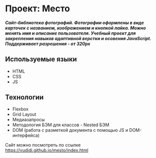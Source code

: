 # Проект: Место

##### Сайт-библиотека фотографий. Фотографии оформлены в виде карточек с названием, изображением и кнопкой лайка. Можно менять имя и описание пользователя. Учебный проект для закрепления навыков адаптивной верстки и осовения JavaScript. Поддерживает разрешения - от 320px #####

## Используемые языки ##
* HTML
* CSS
* JS

## Технологии ##
* Flexbox
* Grid Layout
* Медиазапросы
* Методология БЭМ для классов - Nested БЭМ
* DOM (работа с разметкой документа с помощью JS и DOM-интерфейса)

Сайт можно посмотреть по ссылке https://vudidi.github.io/mesto/index.html
